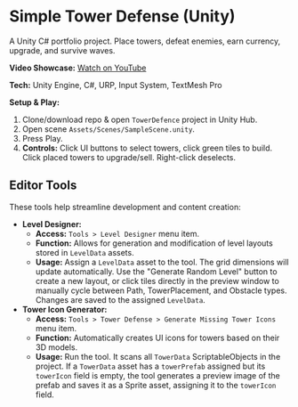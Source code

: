 # Simple Tower Defense (Unity)

A Unity C# portfolio project. Place towers, defeat enemies, earn currency, upgrade, and survive waves.

**Video Showcase:** [Watch on YouTube](https://www.youtube.com/watch?v=HF--o58POnA)

**Tech:** Unity Engine, C#, URP, Input System, TextMesh Pro

**Setup & Play:**
1. Clone/download repo & open `TowerDefence` project in Unity Hub.
2. Open scene `Assets/Scenes/SampleScene.unity`.
3. Press Play.
4. **Controls:** Click UI buttons to select towers, click green tiles to build. Click placed towers to upgrade/sell. Right-click deselects.

## Editor Tools
These tools help streamline development and content creation:

- **Level Designer:**
    - **Access:** `Tools > Level Designer` menu item.
    - **Function:** Allows for generation and modification of level layouts stored in `LevelData` assets.
    - **Usage:** Assign a `LevelData` asset to the tool. The grid dimensions will update automatically. Use the "Generate Random Level" button to create a new layout, or click tiles directly in the preview window to manually cycle between Path, TowerPlacement, and Obstacle types. Changes are saved to the assigned `LevelData`.
- **Tower Icon Generator:**
    - **Access:** `Tools > Tower Defense > Generate Missing Tower Icons` menu item.
    - **Function:** Automatically creates UI icons for towers based on their 3D models.
    - **Usage:** Run the tool. It scans all `TowerData` ScriptableObjects in the project. If a `TowerData` asset has a `towerPrefab` assigned but its `towerIcon` field is empty, the tool generates a preview image of the prefab and saves it as a Sprite asset, assigning it to the `towerIcon` field.
